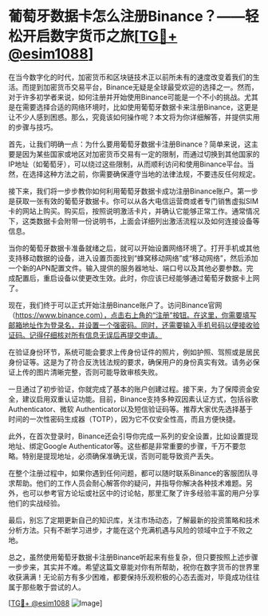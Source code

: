 # 葡萄牙数据卡怎么注册Binance？——轻松开启数字货币之旅[[TG💪+ @esim1088](https://t.me/s/esim1088)]

在当今数字化的时代，加密货币和区块链技术正以前所未有的速度改变着我们的生活。而提到加密货币交易平台，Binance无疑是全球最受欢迎的选择之一。然而，对于许多初学者来说，如何注册并开始使用Binance可能是一个不小的挑战。尤其是在需要选择合适的网络环境时，比如使用葡萄牙数据卡来注册Binance，这更是让不少人感到困惑。那么，究竟该如何操作呢？本文将为你详细解答，并提供实用的步骤与技巧。

首先，让我们明确一点：为什么要用葡萄牙数据卡注册Binance？简单来说，这主要是因为某些国家或地区对加密货币交易有一定的限制，而通过切换到其他国家的IP地址（如葡萄牙），可以绕过这些限制，从而顺利访问和使用Binance平台。当然，在选择这种方法之前，你需要确保遵守当地的法律法规，不要违反任何规定。

接下来，我们将一步步教你如何利用葡萄牙数据卡成功注册Binance账户。第一步是获取一张有效的葡萄牙数据卡。你可以从各大电信运营商或者专门销售虚拟SIM卡的网站上购买。购买后，按照说明激活卡片，并确认它能够正常工作。通常情况下，这类数据卡会附带一份说明书，上面会详细列出激活流程以及如何连接设备等信息。

当你的葡萄牙数据卡准备就绪之后，就可以开始设置网络环境了。打开手机或其他支持移动数据的设备，进入设置页面找到“蜂窝移动网络”或“移动网络”，然后添加一个新的APN配置文件。输入提供的服务器地址、端口号以及其他必要参数。完成配置后，重启设备以使更改生效。此时，你应该已经能够通过葡萄牙数据卡上网了。

现在，我们终于可以正式开始注册Binance账户了。访问Binance官网（https://www.binance.com），点击右上角的“注册”按钮。在这里，你需要填写邮箱地址作为登录名，并设置一个强密码。同时，还需要输入手机号码以便接收验证码。记得仔细核对所有信息无误后再提交申请。

在验证身份环节，系统可能会要求上传身份证件的照片，例如护照、驾照或是居民身份证等。这是为了符合反洗钱法规的要求，确保用户的身份真实有效。请务必保证上传的图片清晰完整，否则可能导致审核失败。

一旦通过了初步验证，你就完成了基本的账户创建过程。接下来，为了保障资金安全，建议启用双重认证功能。目前，Binance支持多种双因素认证方式，包括谷歌 Authenticator、微软 Authenticator以及短信验证码等。推荐大家优先选择基于时间的一次性密码生成器（TOTP），因为它不仅安全性高，而且方便快捷。

此外，在首次登录时，Binance还会引导你完成一系列的安全设置，比如设置提现地址、绑定Google Authenticator等。这些都是非常重要的步骤，千万不要忽略。特别是提现地址，必须确保准确无误，否则可能导致资产丢失。

在整个注册过程中，如果你遇到任何问题，都可以随时联系Binance的客服团队寻求帮助。他们的工作人员会耐心解答你的疑问，并指导你解决各种技术难题。另外，也可以参考官方论坛或社区中的讨论帖，那里汇聚了许多经验丰富的用户分享他们的实战经验。

最后，别忘了定期更新自己的知识库，关注市场动态，了解最新的投资策略和技术分析方法。只有不断学习进步，才能在这个充满机遇与风险的领域中立于不败之地。

总之，虽然使用葡萄牙数据卡注册Binance听起来有些复杂，但只要按照上述步骤一步步来，其实并不难。希望这篇文章能对你有所帮助，祝你在数字货币的世界里收获满满！无论前方有多少困难，都要保持乐观积极的心态去面对，毕竟成功往往属于那些敢于尝试的人。

[[TG💪+ @esim1088](https://t.me/s/esim1088) ![Image](https://i.postimg.cc/4NQfJmqS/Snipaste-2025-05-13-00-14-12.png)]